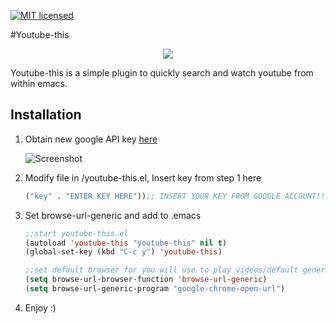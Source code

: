 [![MIT licensed](https://img.shields.io/badge/license-MIT-blue.svg)](https://raw.githubusercontent.com/hyperium/hyper/master/LICENSE)

#Youtube-this
<p align="center">
  <img src="https://github.com/maximus12793/youtube-this.el/blob/master/demo_2.gif">
</p>

Youtube-this is a simple plugin to quickly search and watch youtube from within emacs. 

## Installation 
1. Obtain new google API key 
    [here](https://console.developers.google.com/ "Google Developer Console")

    ![Screenshot](https://github.com/maximus12793/youtube-this.el/blob/master/api.png)

2. Modify file in /youtube-this.el, Insert key from step 1 here


    ``` el
    ("key" . "ENTER KEY HERE"));; INSERT YOUR KEY FROM GOOGLE ACCOUNT!!!
    ```
3. Set browse-url-generic and add to .emacs

 
    ``` el
    ;;start youtube-this.el
    (autoload 'youtube-this "youtube-this" nil t)
    (global-set-key (kbd "C-c y") 'youtube-this)

    ;;set default browser for you will use to play videos/default generic
    (setq browse-url-browser-function 'browse-url-generic)
    (setq browse-url-generic-program "google-chrome-open-url")
    ```
4. Enjoy :) 